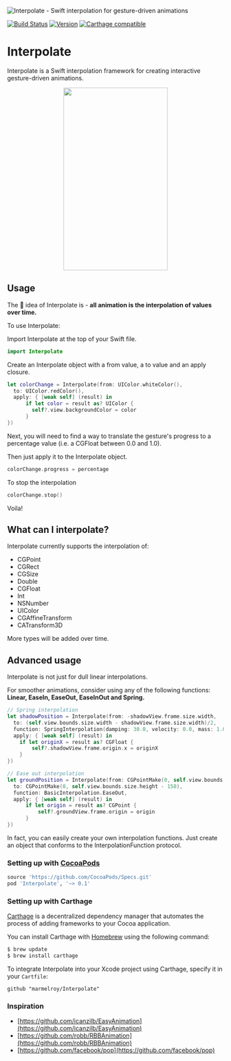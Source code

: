![Interpolate - Swift interpolation for gesture-driven animations](https://cloud.githubusercontent.com/assets/889949/14937965/8b70c90a-0f16-11e6-972a-0ffa39df3e3d.png)

[![Build Status](https://travis-ci.org/marmelroy/Interpolate.svg?branch=master)](https://travis-ci.org/marmelroy/PeekPop) [![Version](http://img.shields.io/cocoapods/v/Interpolate.svg)](http://cocoapods.org/?q=PeekPop)
[![Carthage compatible](https://img.shields.io/badge/Carthage-compatible-4BC51D.svg?style=flat)](https://github.com/Carthage/Carthage)

# Interpolate
Interpolate is a Swift interpolation framework for creating interactive gesture-driven animations.

<p align="center"><img src="http://i.giphy.com/26FxolLz3AR1oz61y.gif" width="242" height="425"/></p>

## Usage

The :key: idea  of Interpolate is -
**all animation is the interpolation of values over time.**    

To use Interpolate:

Import Interpolate at the top of your Swift file.

```swift
import Interpolate
```

Create an Interpolate object with a from value, a to value and an apply closure.

```swift
let colorChange = Interpolate(from: UIColor.whiteColor(),
  to: UIColor.redColor(),
  apply: { [weak self] (result) in
      if let color = result as? UIColor {
        self?.view.backgroundColor = color
      }
})
```

Next, you will need to find a way to translate the gesture's progress to a percentage value (i.e. a CGFloat between 0.0 and 1.0).

Then just apply it to the Interpolate object.
```swift
colorChange.progress = percentage
```

To stop the interpolation
```swift
colorChange.stop()
```

Voila!

## What can I interpolate?

Interpolate currently supports the interpolation of:
- CGPoint
- CGRect
- CGSize
- Double
- CGFloat
- Int
- NSNumber
- UIColor
- CGAffineTransform
- CATransform3D


More types will be added over time.

## Advanced usage

Interpolate is not just for dull linear interpolations.

For smoother animations, consider using any of the following functions: **Linear, EaseIn, EaseOut, EaseInOut and Spring.**

```swift
// Spring interpolation
let shadowPosition = Interpolate(from: -shadowView.frame.size.width,
  to: (self.view.bounds.size.width - shadowView.frame.size.width)/2,
  function: SpringInterpolation(damping: 30.0, velocity: 0.0, mass: 1.0, stiffness: 100.0),
  apply: { [weak self] (result) in
    if let originX = result as? CGFloat {
        self?.shadowView.frame.origin.x = originX
    }
})

// Ease out interpolation
let groundPosition = Interpolate(from: CGPointMake(0, self.view.bounds.size.height),
  to: CGPointMake(0, self.view.bounds.size.height - 150),
  function: BasicInterpolation.EaseOut,
  apply: { [weak self] (result) in
      if let origin = result as? CGPoint {
          self?.groundView.frame.origin = origin
      }
})
```

In fact, you can easily create your own interpolation functions. Just create an object that conforms to the InterpolationFunction protocol.

### Setting up with [CocoaPods](http://cocoapods.org/?q=Interpolate)
```ruby
source 'https://github.com/CocoaPods/Specs.git'
pod 'Interpolate', '~> 0.1'
```

### Setting up with Carthage

[Carthage](https://github.com/Carthage/Carthage) is a decentralized dependency manager that automates the process of adding frameworks to your Cocoa application.

You can install Carthage with [Homebrew](http://brew.sh/) using the following command:

```bash
$ brew update
$ brew install carthage
```

To integrate Interpolate into your Xcode project using Carthage, specify it in your `Cartfile`:

```ogdl
github "marmelroy/Interpolate"
```

### Inspiration
- [https://github.com/icanzilb/EasyAnimation](https://github.com/icanzilb/EasyAnimation)
- [https://github.com/robb/RBBAnimation](https://github.com/robb/RBBAnimation)
- [https://github.com/facebook/pop](https://github.com/facebook/pop)
